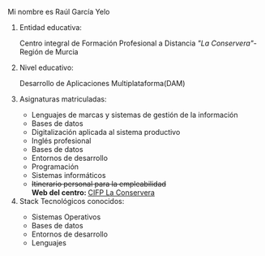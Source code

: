 <html>
	<head>
		<title>1860755 commit_v1.0</title>
	</head>
	<body>
		<p>Mi nombre es Raúl García Yelo</p>
		<ol>
			<li>Entidad educativa: </li>
				<p>Centro integral de Formación Profesional a Distancia <i>"La Conservera"</i>-Región de Murcia</p>
			<li>Nivel educativo: </li>
				<p>Desarrollo de Aplicaciones Multiplataforma(DAM)</p>
			<li>Asignaturas matriculadas: </li>
				<ul>
					<li>Lenguajes de marcas y sistemas de gestión de la información</li>
					<li>Bases de datos</li>
					<li>Digitalización aplicada al sistema productivo</li>
					<li>Inglés profesional</li>
					<li>Bases de datos</li>
					<li>Entornos de desarrollo</li>
					<li>Programación</li>
					<li>Sistemas informáticos</li>
					<li><del>Itinerario personal para la empleabilidad</del></li>
					<b>Web del centro: </b>
					<A HREF="https://sites.google.com/view/fplaconservera"> CIFP La Conservera </A>
				</ul>
			<li>Stack Tecnológicos conocidos: </li>
				<ul>
					<li>Sistemas Operativos</li>
					<li>Bases de datos</li>
					<li>Entornos de desarrollo</li>
					<li>Lenguajes</li>
				</ul>
		</ol>
	</body>
</html>